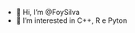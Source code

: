 - 👋 Hi, I’m @FoySilva
- 👀 I’m interested in C++, R e Pyton


<!---
FoySilva/FoySilva is a ✨ special ✨ repository because its `README.md` (this file) appears on your GitHub profile.
You can click the Preview link to take a look at your changes.
--->
